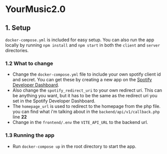 # YourMusic2.0


## 1. Setup
`docker-compose.yml` is included for easy setup. You can also run the app locally by running `npm install` and `npm start` in both the `client` and `server` directories.

### 1.2 What to change
- Change the `docker-compose.yml` file to include your own spotify client id and secret. You can get these by creating a new app on the [Spotify Developer Dashboard](https://developer.spotify.com/dashboard/applications).
- Also change the `spotify_redirect_uri` to your own redirect uri. This can be anything you want, but it has to be the same as the redirect uri you set in the Spotify Developer Dashboard.
- The `homepage_url` is used to redirect to the homepage from the php file.
you can find what i'm talking about in the `backend/api/v1/callback.php` line **22**
- Change in the `frontend/.env` the `VITE_API_URL` to the backend url.


### 1.3 Running the app
- Run `docker-compose up` in the root directory to start the app.   




 
